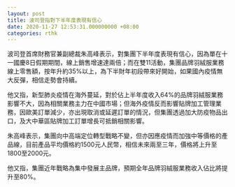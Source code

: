 ```yaml
---
layout: post
title: 波司登指對下半年度表現有信心
date: 2020-11-27 12:53:31.000000000 +08:00
categories: rthk
---
```


波司登首席財務官兼副總裁朱高峰表示，對集團下半年度表現有信心，因為單在十一國慶8日假期期間，線上銷售增速達兩倍；而在雙11活動，集團品牌羽絨服業務線上零售額，按年升約35%以上，為下半財年初段帶來好開始，如果國內疫情無大反彈，相信走勢會持續。

他又指，新型肺炎疫情在海外蔓延，對於佔上半年度收入64%的品牌羽絨服業務影響不大，因為相關業務主力在中國市場；但海外疫情反而影響貼牌加工管理業務，因歐美訂單減少，亦出現取消或延遲訂單的情況，但集團透過加大防疫物品出口，及大中華區貼牌加工訂單增長可抵銷相關影響。

朱高峰表示，集團向中高端定位轉型戰略不變，但亦因應疫情而加強中等價格的產品線，目前產品平均價格約1500元人民幣，相信未來兩至三年，價格將上升至1800至2000元。

他又指，集團近年戰略為集中發展主品牌，預期全年品牌羽絨服業務收入佔比將提升至80%。
